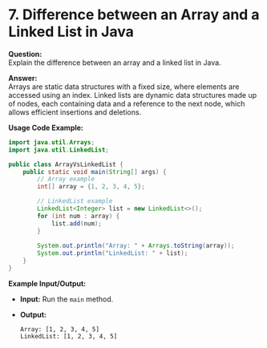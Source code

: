 # 7. Difference between an Array and a Linked List in Java

**Question:**  
Explain the difference between an array and a linked list in Java.

**Answer:**  
Arrays are static data structures with a fixed size, where elements are accessed using an index. Linked lists are dynamic data structures made up of nodes, each containing data and a reference to the next node, which allows efficient insertions and deletions.

**Usage Code Example:**
```java
import java.util.Arrays;
import java.util.LinkedList;

public class ArrayVsLinkedList {
    public static void main(String[] args) {
        // Array example
        int[] array = {1, 2, 3, 4, 5};

        // LinkedList example
        LinkedList<Integer> list = new LinkedList<>();
        for (int num : array) {
            list.add(num);
        }
        
        System.out.println("Array: " + Arrays.toString(array));
        System.out.println("LinkedList: " + list);
    }
}
````

**Example Input/Output:**

- **Input:** Run the `main` method.
- **Output:**
    
    ```
    Array: [1, 2, 3, 4, 5]
    LinkedList: [1, 2, 3, 4, 5]
    ```